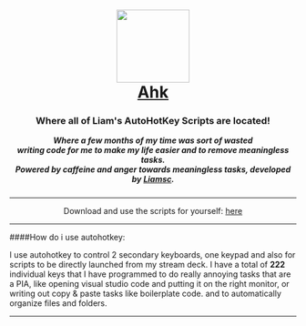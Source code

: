 <h1 align="center" style="padding:0px">
<img src="https://liamsc.net/img/ahk/icon.png" width="128px">
<br>
<a href="https://liamsc.net/projects/downloads/ahk">Ahk</a>
</h1>
<h3 align="center" style="padding-top:0px">
Where all of Liam's AutoHotKey Scripts are located!
</h3>
<h5 align="center" style="margin-top:0px;">Where a few months of my time was <i>sort of</i> wasted
<br>writing code for me to make my life easier and to remove meaningless tasks.
<br>Powered by caffeine and anger towards meaningless tasks, developed by <a href="https://github.com/liam-s-c">Liamsc</a>.
</h5>


----
<p align="center">
Download and use the scripts for yourself: <a href="https://github.com/liamsc-net/ahk/releases/latest">here</a>
</p>

----

####How do i use autohotkey:

I use autohotkey to control 2 secondary keyboards, one keypad and also for scripts to be directly launched from my stream deck. I have a total of **222** individual keys that I have programmed to do really annoying tasks that are a PIA, like opening visual studio code and putting it on the right monitor, or writing out copy & paste tasks like boilerplate code. and to automatically organize files and folders. 

----
